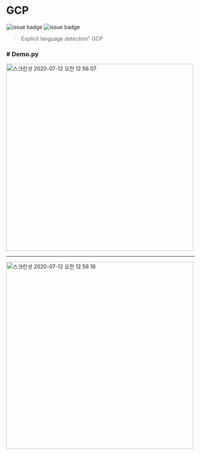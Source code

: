 # GCP

![issue badge](https://img.shields.io/badge/Python-3.7.6-blue) 
![issue badge](https://img.shields.io/badge/Tensorflow-1.15.0-orange)

> Explicit language detection" GCP

### # Demo.py

<img width="500" alt="스크린샷 2020-07-12 오전 12 56 07" src="https://user-images.githubusercontent.com/38010141/87228204-8cc18100-c3da-11ea-89ba-c7aa881b54ad.png">

---

<img width="500" alt="스크린샷 2020-07-12 오전 12 56 16" src="https://user-images.githubusercontent.com/38010141/87228202-88956380-c3da-11ea-965e-7104420d14ad.png">